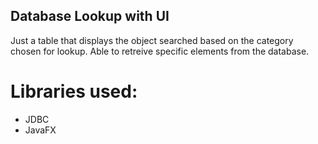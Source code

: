 ## Database Lookup with UI

Just a table that displays the object searched based on the category chosen for lookup.
Able to retreive specific elements from the database.

# Libraries used:
- JDBC
- JavaFX
